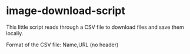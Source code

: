 # image-download-script

This little script reads through a CSV file to download files and save them locally.

Format of the CSV file: Name,URL (no header)
